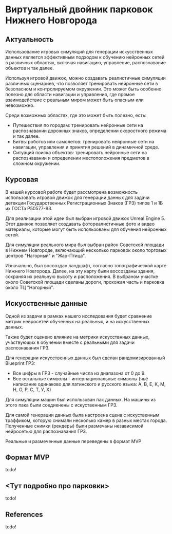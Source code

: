 # Виртуальный двойник парковок Нижнего Новгорода

## Актуальность

Использование игровых симуляций для генерации искусственных данных является эффективным подходом к обучению нейронных сетей в различных областях, включая навигацию, управление, распознавание объектов и так далее.

Используя игровой движок, можно создавать реалистичные симуляции различных сценариев, что позволяет тренировать нейронные сети в безопасном и контролируемом окружении. Это может быть особенно полезно для области навигации и управления, где прямое взаимодействие с реальным миром может быть опасным или невозможно.

Среди возможных областях, где это может быть полезно, есть:

- Путешествия по городам: тренировать нейронные сети на распознавании дорожных знаков, определении скоростного режима и так далее.
- Битвы роботов или самолетов: тренировать нейронные сети на навигации, управления и принятия решений в динамичной среде.
- Ситуаций поиска объектов: тренировать нейронные сети на распознавании и определении местоположения предметов в сложном окружении.

## Курсовая

В нашей курсовой работе будет рассмотрена возможность использовать игровой движок для генерации данных для задачи детекции Государственных Регистрационных Знаков (ГРЗ) типов 1 и 1Б их ГОСТа Р50577-93.

Для реализации этой идеи был выбран игровой движок Unreal Engine 5. Этот движок позволяет создавать фотореалистичные фото и видео материалы, которые могут быть использованы для обучения нейронных сетей.

Для симуляции реального мира был выбран район Советской площади в Нижнем Новгороде, включающий несколько парковок около торговых центров "Нагорный" и "Жар-Птица".

Изначально, был воссоздан ландшафт, согласно топографической карте Нижнего Новгорода. Далее, на эту карту были воссозданы здания, сохраняя их реальную высоту и расположения. В выбраном участке около Советской площади сделаны дороги, прохожая часть и парковка около ТЦ "Нагорный".

## Искусственные данные

Одной из задачи в рамках нашего исследования будет сравнение метрик нейросетей обученных на реальных, и на искусственных данных.

Также будет оценено влияние на метрики искусствнных данных, участвующих в обучении вместе с реальными для задачи распознавания ГРЗ.

Для генерации искусственных данных был сделан рандомизированный Blueprint ГРЗ:

- Все цифры в ГРЗ - случайные числа из диапазона от 0 до 9.
- Все остальные символы - интернациональные символы (чьё написание одинаково для латинского и русского языка: А, В, Е, К, М, Н, О, Р, С, Т, У, Х)

Для симуляции машин был использован пак данных. На машины из этого пака были соедиенены с искуственным ГРЗ.

Для самой генерации данных была настроена сцена с искуственным траффиком, которую снимали несколько камер в разных местах города. Полученные снимки (рендеры) были размечаны независимой нейросетью для распознавания ГРЗ.

Реальные и размеченные данные переведены в формат MVP

## Формат MVP

todo!

## <Тут подробно про парковки>

todo!

## References

todo!
